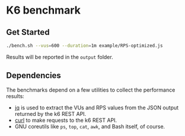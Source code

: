 # K6 benchmark

## Get Started

```sh
./bench.sh --vus=600 --duration=1m example/RPS-optimized.js
```

Results will be reported in the `output` folder.

## Dependencies

The benchmarks depend on a few utilities to collect the performance results:

- [jq](https://stedolan.github.io/jq/) is used to extract the VUs and RPS values from the JSON output returned by the k6 REST API.
- [curl](https://curl.se/) to make requests to the k6 REST API.
- GNU coreutils like `ps`, `top`, `cat`, `awk`, and Bash itself, of course.
